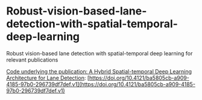 # Robust-vision-based-lane-detection-with-spatial-temporal-deep-learning
Robust vision-based lane detection with spatial-temporal deep learning for relevant publications

[Code underlying the publication: A Hybrid Spatial-temporal Deep Learning Architecture for Lane Detection](https://doi.org/10.4121/ba5805cb-a909-4185-97b0-296739df7def.v1): [https://doi.org/10.4121/ba5805cb-a909-4185-97b0-296739df7def.v1](https://doi.org/10.4121/ba5805cb-a909-4185-97b0-296739df7def.v1) 


